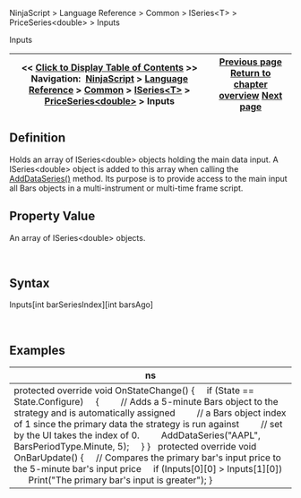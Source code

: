 ﻿


NinjaScript \> Language Reference \> Common \> ISeries\<T\> \> PriceSeries\<double\> \> Inputs






















Inputs







| \<\< [Click to Display Table of Contents](inputs.md) \>\> **Navigation:**     [NinjaScript](ninjascript.md) \> [Language Reference](language_reference_wip.md) \> [Common](common.md) \> [ISeries\<T\>](iseriest.md) \> [PriceSeries\<double\>](priceseries.md) \> Inputs | [Previous page](input.md) [Return to chapter overview](priceseries.md) [Next page](low.md) |
| --- | --- |











## Definition


Holds an array of ISeries\<double\> objects holding the main data input. A ISeries\<double\> object is added to this array when calling the [AddDataSeries()](adddataseries.md) method. Its purpose is to provide access to the main input all Bars objects in a multi\-instrument or multi\-time frame script.


## 


## Property Value


An array of ISeries\<double\> objects.


 


## Syntax
Inputs\[int barSeriesIndex]\[int barsAgo]


 


## 


## Examples




| ns |
| --- |
| protected override void OnStateChange() {      if (State \=\= State.Configure)      {          // Adds a 5\-minute Bars object to the strategy and is automatically assigned          // a Bars object index of 1 since the primary data the strategy is run against          // set by the UI takes the index of 0\.          AddDataSeries("AAPL", BarsPeriodType.Minute, 5);      } }   protected override void OnBarUpdate() {      // Compares the primary bar's input price to the 5\-minute bar's input price      if (Inputs\[0]\[0] \> Inputs\[1]\[0])          Print("The primary bar's input is greater"); } |









